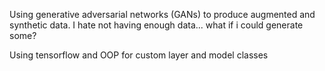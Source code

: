 Using generative adversarial networks (GANs) to produce augmented and synthetic data.
I hate not having enough data... what if i could generate some?

Using tensorflow and OOP for custom layer and model classes
